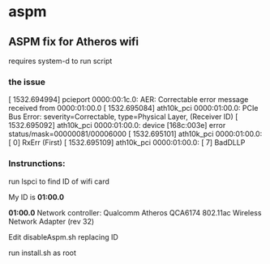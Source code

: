 # aspm
## ASPM fix for Atheros wifi

requires system-d to run script


### the issue

[ 1532.694994] pcieport 0000:00:1c.0: AER: Correctable error message received from 0000:01:00.0
[ 1532.695084] ath10k_pci 0000:01:00.0: PCIe Bus Error: severity=Correctable, type=Physical Layer, (Receiver ID)
[ 1532.695092] ath10k_pci 0000:01:00.0:   device [168c:003e] error status/mask=00000081/00006000
[ 1532.695101] ath10k_pci 0000:01:00.0:    [ 0] RxErr                  (First)
[ 1532.695109] ath10k_pci 0000:01:00.0:    [ 7] BadDLLP  

### Instrunctions:

run lspci to find ID of wifi card

My ID is **01:00.0**

**01:00.0** Network controller: Qualcomm Atheros QCA6174 802.11ac Wireless Network Adapter (rev 32)

Edit disableAspm.sh replacing ID

run install.sh as root

